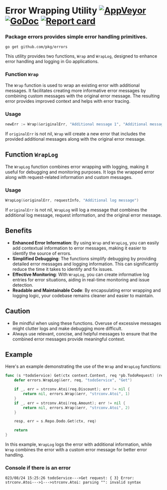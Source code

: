 # Error Wrapping Utility [![AppVeyor](https://ci.appveyor.com/api/projects/status/b98mptawhudj53ep/branch/master?svg=true)](https://ci.appveyor.com/project/davecheney/errors/branch/master) [![GoDoc](https://godoc.org/github.com/pkg/errors?status.svg)](http://godoc.org/github.com/pkg/errors) [![Report card](https://goreportcard.com/badge/github.com/pkg/errors)](https://goreportcard.com/report/github.com/pkg/errors)

### Package errors provides simple error handling primitives.

```
go get github.com/pkg/errors
```

This utility provides two functions, `Wrap` and `WrapLog`, designed to enhance error handling and logging in Go applications.

### Function `Wrap`

The `Wrap` function is used to wrap an existing error with additional messages. It facilitates creating more informative error messages by combining custom messages with the original error message. The resulting error provides improved context and helps with error tracing.

### Usage

```go
newErr := Wrap(&originalErr, "Additional message 1", "Additional message 2")
```

If `originalErr` is not nil, `Wrap` will create a new error that includes the provided additional messages along with the original error message.

## Function `WrapLog`

The `WrapLog` function combines error wrapping with logging, making it useful for debugging and monitoring purposes. It logs the wrapped error along with request-related information and custom messages.

### Usage

```go
WrapLog(&originalErr, requestInfo, "Additional log message")
```

If `originalErr` is not nil, `WrapLog` will log a message that combines the additional log message, request information, and the original error message.

## Benefits

- **Enhanced Error Information**: By using `Wrap` and `WrapLog`, you can easily add contextual information to error messages, making it easier to identify the source of errors.
- **Simplified Debugging**: The functions simplify debugging by providing detailed error messages and logging information. This can significantly reduce the time it takes to identify and fix issues.
- **Effective Monitoring**: With `WrapLog`, you can create informative log entries for error situations, aiding in real-time monitoring and issue detection.
- **Readable and Maintainable Code**: By encapsulating error wrapping and logging logic, your codebase remains cleaner and easier to maintain.

## Caution

- Be mindful when using these functions. Overuse of excessive messages might clutter logs and make debugging more difficult.
- Always use relevant, concise, and helpful messages to ensure that the combined error messages provide meaningful context.

## Example

Here's an example demonstrating the use of the `Wrap` and `WrapLog` functions:

```go
func (s *todoService) Get(ctx context.Context, req *pb.TodoRequest) (resp *pb.TodoResponse, err error) {
	defer errors.WrapLog(&err, req, "todoService", "Get")

	if _, err = strconv.Atoi(req.Discount); err != nil {
		return nil, errors.Wrap(&err, "strconv.Atoi", 1)
	}
	if _, err = strconv.Atoi(req.Amount); err != nil {
		return nil, errors.Wrap(&err, "strconv.Atoi", 2)
	}

	resp, err = s.Repo.Dodo.Get(ctx, req)

	return 
}
```

In this example, `WrapLog` logs the error with additional information, while `Wrap` combines the error with a custom error message for better error handling.

### Console if there is an error

```
023/08/24 15:25:26 todoService--->Get request: { 3} Error: strconv.Atoi--->1--->strconv.Atoi: parsing "": invalid syntax
```
